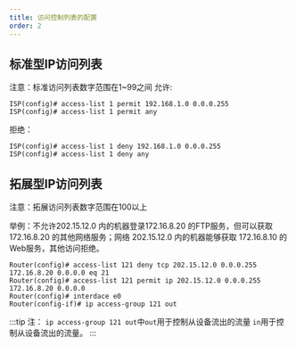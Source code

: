```yaml
---
title: 访问控制列表的配置
order: 2
---
```


## 标准型IP访问列表
注意：标准访问列表数字范围在1~99之间
允许:
```shell
ISP(config)# access-list 1 permit 192.168.1.0 0.0.0.255
ISP(config)# access-list 1 permit any
```

拒绝：
```shell
ISP(config)# access-list 1 deny 192.168.1.0 0.0.0.255
ISP(config)# access-list 1 deny any
```

## 拓展型IP访问列表
注意：拓展访问列表数字范围在100以上

举例：不允许202.15.12.0 内的机器登录172.16.8.20 的FTP服务，但可以获取 172.16.8.20 的其他网络服务；网络 202.15.12.0 内的机器能够获取 172.16.8.10 的Web服务，其他访问拒绝。
```shell 
Router(config)# access-list 121 deny tcp 202.15.12.0 0.0.0.255 172.16.8.20 0.0.0.0 eq 21
Router(config)# access-list 121 permit ip 202.15.12.0 0.0.0.255 172.16.8.20 0.0.0.0
Router(config)# interdace e0
Router(config-if)# ip access-group 121 out
```

:::tip 注：
`ip access-group 121 out`中`out`用于控制从设备流出的流量
`in`用于控制从设备流出的流量。
:::
